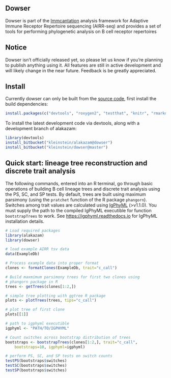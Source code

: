 Dowser
-------------------------------------------------------------------------------

Dowser is part of the [Immcantation](http://immcantation.readthedocs.io) 
analysis framework for Adaptive Immune Receptor Repertoire sequencing 
(AIRR-seq) and provides a set of tools for performing phylogenetic analysis
on B cell receptor repertoires

Notice
-------------------------------------------------------------------------------

Dowser isn’t officially released yet, so please let us know if you’re planning to publish anything using it. All features are still in active development and will likely change in the near future. Feedback is be greatly appreciated.

Install
-------------------------------------------------------------------------------

Currently dowser can only be built from the [source code](http://bitbucket.org/kleinstein/dowser),
first install the build dependencies:

```R
install.packages(c("devtools", "roxygen2", "testthat", "knitr", "rmarkdown", "Rcpp"))
```

To install the latest development code via devtools, along with a development branch of alakazam:

```R
library(devtools)
install_bitbucket("kleinstein/alakazam@dowser")
install_bitbucket("kleinstein/dowser@master")
```

Quick start: lineage tree reconstruction and discrete trait analysis
----------------------------------------------------------------------------

The following commands, entered into an R terminal, go through basic operations of building B cell lineage trees and discrete trait analysis using the PS, SC, and SP tests. By default, trees are built using maximum parsimony (using the `pratchet` function of the R package `phangorn`). Switches among trait values are calculated using [IgPhyML](https://igphyml.readthedocs.io) (>v1.1.0). You must supply the path to the compiled IgPhyML executible for function `bootstrapTrees` to work. See https://igphyml.readthedocs.io for IgPhyML installation details.

```R
# Load required packages
library(alakazam)
library(dowser)

# load example AIRR tsv data
data(ExampleDb)

# Process example data into proper format
clones <- formatClones(ExampleDb, trait="c_call")

# Build maxmimum parsimony trees for first two clones using 
# phangorn package in R
trees <- getTrees(clones[1:2,])

# simple tree plotting with ggtree R package
plots <- plotTrees(trees, tips="c_call")

# plot tree of first clone
plots[[1]]

# path to igphyml executible
igphyml <- "PATH/TO/IGPHYML"

# Count switches across bootstrap distribution of trees
bootstraps <- bootstrapTrees(clones[1:2,], trait="c_call",
	bootstraps=10, igphyml=igphyml)

# perform PS, SC, and SP tests on switch counts
testPS(bootstraps$switches)
testSC(bootstraps$switches)
testSP(bootstraps$switches)

```
